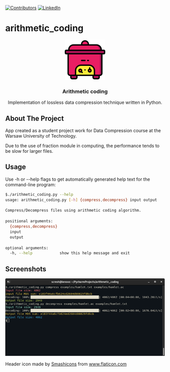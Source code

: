 [![Contributors][contributors-shield]][contributors-url]
[![LinkedIn][linkedin-shield]][linkedin-url]


# arithmetic_coding


<p align="center">
    <img src="https://raw.githubusercontent.com/scresh/arithmetic_coding/master/images/slow-cooker.png" alt="Logo" width="128" height="128">

  <h3 align="center">Arithmetic coding</h3>

  <p align="center">
    Implementation of lossless data compression technique written in Python.
  </p>
</p>

## About The Project

App created as a student project work for Data Compression course at the Warsaw University of Technology.

Due to the use of fraction module in computing, the performance tends to be slow for larger files.

## Usage

Use -h or --help flags to get automatically generated help text for the command-line program:
```bash
$./arithmetic_coding.py --help
usage: arithmetic_coding.py [-h] {compress,decompress} input output

Compress/Decompress files using arithmetic coding algorithm.

positional arguments:
  {compress,decompress}
  input
  output

optional arguments:
  -h, --help            show this help message and exit
```

## Screenshots

![](https://raw.githubusercontent.com/scresh/arithmetic_coding/master/images/example_usage.png)


<!-- MARKDOWN LINKS & IMAGES -->
[contributors-shield]: https://img.shields.io/badge/contributors-1-orange.svg?style=flat-square
[contributors-url]: https://github.com/scresh/arithmetic_coding/graphs/contributors
[linkedin-shield]: https://img.shields.io/badge/-LinkedIn-black.svg?style=flat-square&logo=linkedin&colorB=555
[linkedin-url]: https://www.linkedin.com/in/emanuel-zarzecki/


<div>Header icon made by <a href="https://www.flaticon.com/authors/smashicons" title="Smashicons">Smashicons</a> from <a href="https://www.flaticon.com/" title="Flaticon">www.flaticon.com</a></div>
